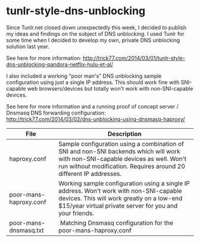 tunlr-style-dns-unblocking
==========================

Since Tunlr.net closed down unexpectedly this week, I decided to publish my ideas and findings on the subject of DNS unblocking. I used Tunlr for some time when I decided to develop my own, private DNS unblocking solution last year.

See here for more information: http://trick77.com/2014/03/01/tunlr-style-dns-unblocking-pandora-netflix-hulu-et-al/

I also included a working "poor man's" DNS unblocking sample configuration using just a single IP address. This should work fine with SNI-capable web browsers/devices but totally won't work with non-SNI-capable devices.

See here for more information and a running proof of concept server / Dnsmasq DNS forwarding configuration: http://trick77.com/2014/03/02/dns-unblocking-using-dnsmasq-haproxy/

| File | Description          |
| ------------- | ----------- |
| haproxy.conf      | Sample configuration using a combination of SNI and non-SNI backends which will work with non-SNI-capable devices as well. Won't run without modification. Requires around 20 different IP addresses.|
| poor-mans-haproxy.conf     | Working sample configuration using a single IP address. Won't work with non-SNI-capable devices. This will work greatly on a low-end $15/year virtual private server for you and your friends.    |
| poor-mans-dnsmasq.txt | Matching Dnsmasq configuration for the poor-mans-haproxy.conf |
